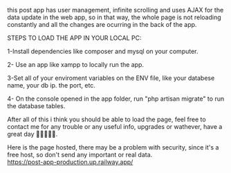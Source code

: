 this post app has user management, infinite scrolling and uses AJAX for the data update in the web app, so in 
that way, the whole page is not reloading constantly and all the changes are ocurring in the back of the app.


STEPS TO LOAD THE APP IN YOUR LOCAL PC:

1-Install dependencies like composer and mysql on your computer. 


2- Use an app like xampp to locally run the app.

3-Set all of your enviroment variables on the ENV file, like your databese name, your db ip. the port, etc.

4- On the console opened in the app folder, run "php artisan migrate" to run the database tables.

After all of this i think you should be able to load the page, feel free to contact me for any trouble
or any useful info, upgrades or wathever, have a great day 🍟🏺🎇🎇🎇.

Here is the page hosted, there may be a problem with security, since it's a free host, so don't send any important or real data. <br>
https://post-app-production.up.railway.app/
